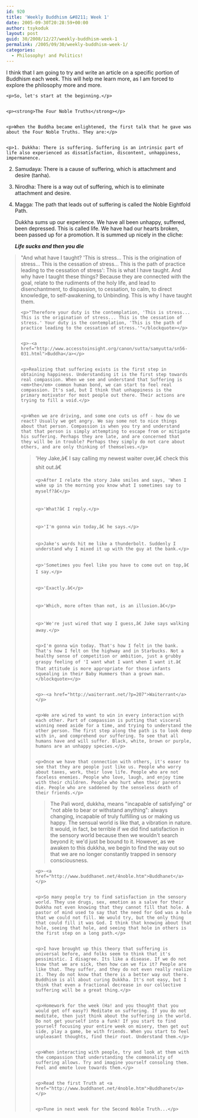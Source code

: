 ```yaml
---
id: 920
title: 'Weekly Buddhism &#8211; Week 1'
date: 2005-09-30T20:28:59+00:00
author: tsykoduk
layout: post
guid: 30/2008/12/27/weekly-buddhism-week-1
permalink: /2005/09/30/weekly-buddhism-week-1/
categories:
  - Philosophy! and Politics!
---
```

<p>I think that I am going to try and write an article on a specific portion of Buddhism each week. This will help me learn more, as I am forced to explore the philosophy more and more.</p>


	<p>So, let's start at the beginning.</p>


	<p><strong>The Four Noble Truths</strong></p>


	<p>When the Buddha became enlightened, the first talk that he gave was about the Four Noble Truths. They are:</p>


	<p>1. Dukkha: There is suffering. Suffering is an intrinsic part of life also experienced as dissatisfaction, discontent, unhappiness, impermanence.
2. Samudaya: There is a cause of suffering, which is attachment and desire (tanha).
3. Nirodha: There is a way out of suffering, which is to eliminate attachment and desire.
4. Magga: The path that leads out of suffering is called the Noble Eightfold Path.</p>


	<p>Dukkha sums up our experience.  We have all been unhappy, suffered, been depressed. This is called life. We have had our hearts broken, been passed up for a promotion.  It is summed up nicely in the cliche:</p>


	<p><em><strong>Life sucks and then you die</strong></em></p>


<blockquote>"And what have I taught? 'This is stress... This is the origination of stress... This is the cessation of stress... This is the path of practice leading to the cessation of stress': This is what I have taught. And why have I taught these things? Because they are connected with the goal, relate to the rudiments of the holy life, and lead to disenchantment, to dispassion, to cessation, to calm, to direct knowledge, to self-awakening, to Unbinding. This is why I have taught them.

	<p>"Therefore your duty is the contemplation, 'This is stress... This is the origination of stress... This is the cessation of stress.' Your duty is the contemplation, 'This is the path of practice leading to the cessation of stress.'"</blockquote></p>


	<p>-<a href="http://www.accesstoinsight.org/canon/sutta/samyutta/sn56-031.html">Buddha</a></p>


	<p>Realizing that suffering exists is the first step in obtaining happiness. Understanding it is the first step towards real compassion. When we see and understand that Suffering is <em>the</em> common human bond, we can start to feel real compassion. It's sad, but I think that unhappiness is the primary motivator for most people out there. Their actions are trying to fill a void.</p>


	<p>When we are driving, and some one cuts us off - how do we react? Usually we get angry. We say some not to nice things about that person. Compassion is when you try and understand that that person is simply attempting to escape from or mitigate his suffering. Perhaps they are late, and are concerned that they will be in trouble? Perhaps they simply do not care about others, and are only thinking of themselves.</p>


<blockquote>'Hey Jake,â€ I say calling my newest waiter over,â€ check this shit out.â€

	<p>After I relate the story Jake smiles and says, 'When I wake up in the morning you know what I sometimes say to myself?â€</p>


	<p>'What?â€ I reply.</p>


	<p>'I'm gonna win today,â€ he says.</p>


	<p>Jake's words hit me like a thunderbolt. Suddenly I understand why I mixed it up with the guy at the bank.</p>


	<p>'Sometimes you feel like you have to come out on top,â€ I say.</p>


	<p>'Exactly.â€</p>


	<p>'Which, more often than not, is an illusion.â€</p>


	<p>'We're just wired that way I guess,â€ Jake says walking away.</p>


	<p>I'm gonna win today. That's how I felt in the bank. That's how I felt on the highway and in Starbucks. Not a healthy sense of competition or ambition, just a grubby graspy feeling of 'I want what I want when I want it.â€ That attitude is more appropriate for those infants squealing in their Baby Hummers than a grown man.</blockquote></p>


	<p>-<a href="http://waiterrant.net/?p=207">Waiterrant</a></p>


	<p>We are wired to want to win in every interaction with each other. Part of compassion is putting that visceral winning need aside for a time, and trying to understand the other person. The first step along the path is to look deep with in, and comprehend our suffering. To see that all humans have and will suffer. Black, white, brown or purple, humans are an unhappy species.</p>


	<p>Once we have that connection with others, it's easer to see that they are people just like us. People who worry about taxes, work, their love life. People who are not faceless enemies. People who love, laugh, and enjoy time with their children. People who hurt when their parents die. People who are saddened by the senseless death of their friends.</p>


<blockquote>The Pali word, dukkha, means "incapable of satisfying" or "not able to bear or withstand anything": always changing, incapable of truly fulfilling us or making us happy. The sensual world is like that, a vibration in nature. It would, in fact, be terrible if we did find satisfaction in the sensory world because then we wouldn't search beyond it; we'd just be bound to it. However, as we awaken to this dukkha, we begin to find the way out so that we are no longer constantly trapped in sensory consciousness.</blockquote>

	<p>-<a href="http://www.buddhanet.net/4noble.htm">Buddhanet</a></p>


	<p>So many people try to find satisfaction in the sensory world. They use drugs, sex, emotion as a salve for their Dukkha not even knowing that they cannot fill that hole. A pastor of mind used to say that the need for God was a hole that we could not fill. We would try, but the only thing that could fill it was God. I think that knowing about that hole, seeing that hole, and seeing that hole in others is the first step on a long path.</p>


	<p>I have brought up this theory that suffering is universal before, and folks seem to think that it's pessimistic. I disagree. Its like a disease. If we do not know that we are sick, then how can we fix it? People are like that. They suffer, and they do not even really realize it. They do not know that there is a better way out there. Buddhism is all about curing Dukkha. It's not easy, but I think that even a fractional decrease in our collective suffering will be a great thing.</p>


	<p>Homework for the week (Ha! and you thought that you would get off easy?) Meditate on suffering. If you do not meditate, then just think about the suffering in the world. Do not get yourself into a funk! If you start to find yourself focusing your entire week on misery, then get out side, play a game, be with friends. When you start to feel unpleasant thoughts, find their root. Understand them.</p>


	<p>When interacting with people, try and look at them with the compassion that understanding the commonality of suffering allows. Try and imagine yourself consoling them. Feel and emote love towards them.</p>


	<p>Read the first Truth at <a href="http://www.buddhanet.net/4noble.htm">Buddhanet</a></p>


	<p>Tune in next week for the Second Noble Truth...</p>